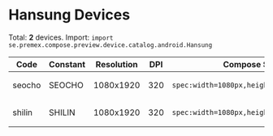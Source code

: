 # Hansung Devices

Total: **2** devices. Import: `import se.premex.compose.preview.device.catalog.android.Hansung`

| Code | Constant | Resolution | DPI | Compose Spec | Preview Usage |
|------|----------|------------|-----|-------------|---------------|
| seocho | SEOCHO | 1080x1920 | 320 | `spec:width=1080px,height=1920px,dpi=320` | `@Preview(device = Hansung.SEOCHO)` |
| shilin | SHILIN | 1080x1920 | 320 | `spec:width=1080px,height=1920px,dpi=320` | `@Preview(device = Hansung.SHILIN)` |

<!-- Generated automatically. Do not edit manually. -->
